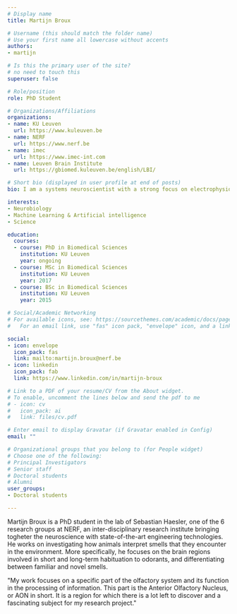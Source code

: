 ```yaml
---
# Display name
title: Martijn Broux

# Username (this should match the folder name)
# Use your first name all lowercase without accents
authors:
- martijn

# Is this the primary user of the site?
# no need to touch this
superuser: false

# Role/position
role: PhD Student

# Organizations/Affiliations
organizations:
- name: KU Leuven
  url: https://www.kuleuven.be
- name: NERF
  url: https://www.nerf.be
- name: imec
  url: https://www.imec-int.com
- name: Leuven Brain Institute
  url: https://gbiomed.kuleuven.be/english/LBI/

# Short bio (displayed in user profile at end of posts)
bio: I am a systems neuroscientist with a strong focus on electrophysiology in small animals.

interests:
- Neurobiology
- Machine Learning & Artificial intelligence
- Science

education:
  courses:
  - course: PhD in Biomedical Sciences
    institution: KU Leuven
    year: ongoing
  - course: MSc in Biomedical Sciences
    institution: KU Leuven
    year: 2017
  - course: BSc in Biomedical Sciences
    institution: KU Leuven
    year: 2015

# Social/Academic Networking
# For available icons, see: https://sourcethemes.com/academic/docs/page-builder/#icons
#   For an email link, use "fas" icon pack, "envelope" icon, and a link in the

social:
- icon: envelope
  icon_pack: fas
  link: mailto:martijn.broux@nerf.be
- icon: linkedin
  icon_pack: fab
  link: https://www.linkedin.com/in/martijn-broux

# Link to a PDF of your resume/CV from the About widget.
# To enable, uncomment the lines below and send the pdf to me
# - icon: cv
#   icon_pack: ai
#   link: files/cv.pdf

# Enter email to display Gravatar (if Gravatar enabled in Config)
email: ""

# Organizational groups that you belong to (for People widget)
# Choose one of the following: 
# Principal Investigators
# Senior staff
# Doctoral students
# Alumni
user_groups:
- Doctoral students

---
```




Martijn Broux is a PhD student in the lab of Sebastian Haesler, one of the 6 research groups at NERF, an inter-disciplinary research institute bringing togheter the neuroscience with state-of-the-art engineering technologies. He works on investigating how animals interpret smells that they encounter in the environment. More specifically, he focuses on the brain regions involved in short and long-term habituation to odorants, and differentiating between familiar and novel smells.

"My work focuses on a specific part of the olfactory system and its function in the processing of information. This part is the Anterior Olfactory Nucleus, or AON in short. It is a region for which there is a lot left to discover and a fascinating subject for my research project."
